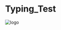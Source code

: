 # Typing_Test
![logo](https://user-images.githubusercontent.com/70510363/95615864-89479f80-0a86-11eb-8f5c-e2f727f72bba.png)
